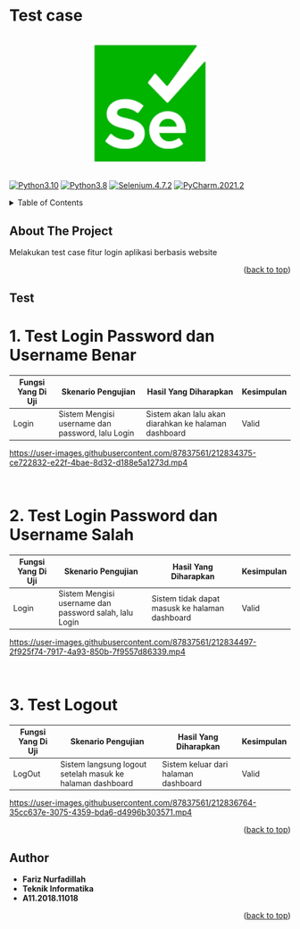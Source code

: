 # Test case 

<br>

<div align="center">
    <a href=""><img src="/Test_Skripsi/Login/Images/Selenium.png" width="200" hegiht="200" alt="Selenium" title="Optional title"></a>
</div>
<a name="readme-top"></a>
<br>

[![Python3.10](https://img.shields.io/badge/python-3.10-blue.svg)]()
[![Python3.8](https://img.shields.io/badge/python-3.8-blue.svg)]()
[![Selenium.4.7.2](https://img.shields.io/badge/postgresql-4.7.2-deepskyblue.svg)]()
[![PyCharm.2021.2](https://img.shields.io/badge/pycharm-2021.2-yellow.svg)]()

<!-- TABLE OF CONTENTS -->
<details>
  <summary>Table of Contents</summary>
  <ol>
    <li><a href="#about-the-project">About The Project</a></li>
    <li><a href="#test">Test Case</a></li>
    <li><a href="#author">Author</a></li>
  </ol>
</details>

<!-- ABOUT THE PROJECT -->
## About The Project
Melakukan test case fitur login aplikasi berbasis website

<p align="right">(<a href="#readme-top">back to top</a>)</p>

<!-- Test Case -->
## Test

# 1. Test Login Password dan Username Benar
| Fungsi Yang Di Uji | Skenario Pengujian                                       | Hasil Yang Diharapkan                                                                           | Kesimpulan |
| ------------------ | -------------------------------------------------------- | ----------------------------------------------------------------------------------------------- | ---------- |
| Login              | Sistem Mengisi username dan password, lalu Login         | Sistem akan lalu akan diarahkan ke halaman dashboard                                            | Valid      |

https://user-images.githubusercontent.com/87837561/212834375-ce722832-e22f-4bae-8d32-d188e5a1273d.mp4

<br>

# 2. Test Login Password dan Username Salah
| Fungsi Yang Di Uji | Skenario Pengujian                                               | Hasil Yang Diharapkan                                                                   | Kesimpulan |
| ------------------ | ---------------------------------------------------------------- | --------------------------------------------------------------------------------------- | ---------- |
| Login              | Sistem Mengisi username dan password salah, lalu  Login          | Sistem tidak dapat masusk ke  halaman dashboard                                         | Valid      |


https://user-images.githubusercontent.com/87837561/212834497-2f925f74-7917-4a93-850b-7f9557d86339.mp4

<br>

# 3. Test Logout
| Fungsi Yang Di Uji | Skenario Pengujian                                                         | Hasil Yang Diharapkan                                                                | Kesimpulan |
| ------------------ | -------------------------------------------------------------------------- | ------------------------------------------------------------------------------------ | ---------- |
| LogOut             | Sistem langsung logout setelah masuk ke halaman dashboard                  | Sistem keluar dari halaman dashboard                                                 | Valid      |




https://user-images.githubusercontent.com/87837561/212836764-35cc637e-3075-4359-bda6-d4996b303571.mp4



<p align="right">(<a href="#readme-top">back to top</a>)</p>


<!-- AUTHOR -->
## Author

* **Fariz Nurfadillah** 
* **Teknik Informatika**
* **A11.2018.11018** 

<p align="right">(<a href="#readme-top">back to top</a>)</p>
